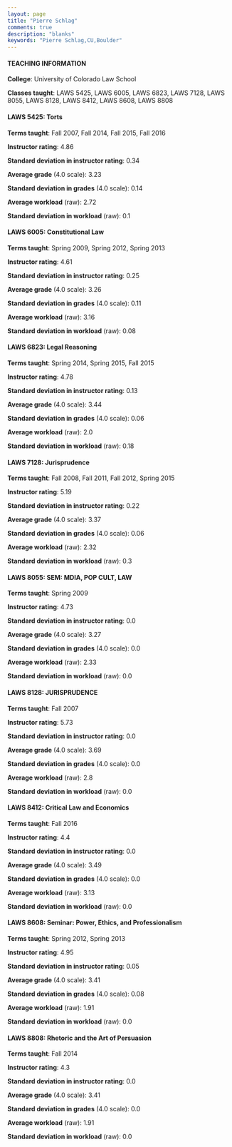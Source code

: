 ```yaml
---
layout: page
title: "Pierre Schlag" 
comments: true
description: "blanks"
keywords: "Pierre Schlag,CU,Boulder"
---
```

<head>
<script src="https://ajax.googleapis.com/ajax/libs/jquery/2.1.3/jquery.min.js"></script>
<script src="https://dl.dropboxusercontent.com/s/pc42nxpaw1ea4o9/highcharts.js?dl=0"></script>
<!-- <script src="../assets/js/highcharts.js"></script> -->
<style type="text/css">@font-face {
	font-family: "Bebas Neue";
	src: url(https://www.filehosting.org/file/details/544349/BebasNeue Regular.otf) format("opentype");
	}
	h1.Bebas { 
		font-family: "Bebas Neue", Verdana, Tahoma;
	}
</style>
</head>
	   
#### TEACHING INFORMATION

**College**: University of Colorado Law School

**Classes taught**: LAWS 5425, LAWS 6005, LAWS 6823, LAWS 7128, LAWS 8055, LAWS 8128, LAWS 8412, LAWS 8608, LAWS 8808

#### LAWS 5425: Torts

**Terms taught**: Fall 2007, Fall 2014, Fall 2015, Fall 2016

**Instructor rating**: 4.86

**Standard deviation in instructor rating**: 0.34

**Average grade** (4.0 scale): 3.23

**Standard deviation in grades** (4.0 scale): 0.14

**Average workload** (raw): 2.72

**Standard deviation in workload** (raw): 0.1

#### LAWS 6005: Constitutional Law

**Terms taught**: Spring 2009, Spring 2012, Spring 2013

**Instructor rating**: 4.61

**Standard deviation in instructor rating**: 0.25

**Average grade** (4.0 scale): 3.26

**Standard deviation in grades** (4.0 scale): 0.11

**Average workload** (raw): 3.16

**Standard deviation in workload** (raw): 0.08

#### LAWS 6823: Legal Reasoning

**Terms taught**: Spring 2014, Spring 2015, Fall 2015

**Instructor rating**: 4.78

**Standard deviation in instructor rating**: 0.13

**Average grade** (4.0 scale): 3.44

**Standard deviation in grades** (4.0 scale): 0.06

**Average workload** (raw): 2.0

**Standard deviation in workload** (raw): 0.18

#### LAWS 7128: Jurisprudence

**Terms taught**: Fall 2008, Fall 2011, Fall 2012, Spring 2015

**Instructor rating**: 5.19

**Standard deviation in instructor rating**: 0.22

**Average grade** (4.0 scale): 3.37

**Standard deviation in grades** (4.0 scale): 0.06

**Average workload** (raw): 2.32

**Standard deviation in workload** (raw): 0.3

#### LAWS 8055: SEM: MDIA, POP CULT, LAW

**Terms taught**: Spring 2009

**Instructor rating**: 4.73

**Standard deviation in instructor rating**: 0.0

**Average grade** (4.0 scale): 3.27

**Standard deviation in grades** (4.0 scale): 0.0

**Average workload** (raw): 2.33

**Standard deviation in workload** (raw): 0.0

#### LAWS 8128: JURISPRUDENCE

**Terms taught**: Fall 2007

**Instructor rating**: 5.73

**Standard deviation in instructor rating**: 0.0

**Average grade** (4.0 scale): 3.69

**Standard deviation in grades** (4.0 scale): 0.0

**Average workload** (raw): 2.8

**Standard deviation in workload** (raw): 0.0

#### LAWS 8412: Critical Law and Economics

**Terms taught**: Fall 2016

**Instructor rating**: 4.4

**Standard deviation in instructor rating**: 0.0

**Average grade** (4.0 scale): 3.49

**Standard deviation in grades** (4.0 scale): 0.0

**Average workload** (raw): 3.13

**Standard deviation in workload** (raw): 0.0

#### LAWS 8608: Seminar: Power, Ethics, and Professionalism

**Terms taught**: Spring 2012, Spring 2013

**Instructor rating**: 4.95

**Standard deviation in instructor rating**: 0.05

**Average grade** (4.0 scale): 3.41

**Standard deviation in grades** (4.0 scale): 0.08

**Average workload** (raw): 1.91

**Standard deviation in workload** (raw): 0.0

#### LAWS 8808: Rhetoric and the Art of Persuasion

**Terms taught**: Fall 2014

**Instructor rating**: 4.3

**Standard deviation in instructor rating**: 0.0

**Average grade** (4.0 scale): 3.41

**Standard deviation in grades** (4.0 scale): 0.0

**Average workload** (raw): 1.91

**Standard deviation in workload** (raw): 0.0

